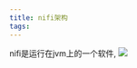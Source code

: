 ```yaml
---
title: nifi架构
tags:
---
```

nifi是运行在jvm上的一个软件,
![](https://nifi.apache.org/docs/nifi-docs/html/images/zero-master-node.png)